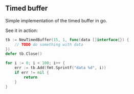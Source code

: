 ## Timed buffer
Simple implementation of the timed buffer in go.

See it in action:
```go
tb := NewTimedBuffer(15, 1, func(data []interface{}) {
    // TODO do something with data
})
defer tb.Close()

for i := 0; i < 100; i++ {
    err := tb.Add(fmt.Sprintf("data %d", i))
    if err != nil {
    	return
    }   
}
```

